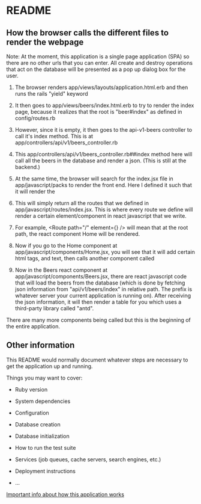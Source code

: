 # README

## How the browser calls the different files to render the webpage

Note: At the moment, this application is a single page application (SPA) so there are no other urls that you can enter. All create and destroy operations that act on the database
will be presented as a pop up dialog box for the user.

1. The browser renders app/views/layouts/application.html.erb and then runs the rails "yield" keyword


2. It then goes to app/views/beers/index.html.erb to try to render the index page, because it realizes that the root is "beer#index" as defined in config/routes.rb


3. However, since it is empty, it then goes to the api-v1-beers controller to call it's index method. This is at app/controllers/api/v1/beers_controller.rb


4. This app/controllers/api/v1/beers_controller.rb##index method here will call all the beers in the database and render a json. (This is still at the backend.)


5. At the same time, the browser will search for the index.jsx file in app/javascript/packs to render the front end. Here I defined it such that it will render the <App />


6. This <App /> will simply return all the routes that we defined in app/javascript/routes/index.jsx. This is where every route we define will render a certain element/component in
react javascript that we write.


7. For example, <Route path="/" element={<Home/>} /> will mean that at the root path, the react component Home will be rendered.


8. Now if you go to the Home component at app/javascript/components/Home.jsx, you will see that it will add certain html tags, and text, then calls another component called <Beers />


9. Now in the Beers react component at app/javascript/components/Beers.jsx, there are react javascript code that will load the beers from the database (which is done by fetching json information from "api/v1/beers/index" in relative path. The prefix is whatever server your current application is running on). After receiving the json information, it will
then render a table for you which uses a third-party library called "antd".

There are many more components being called but this is the beginning of the entire application.

## Other information
This README would normally document whatever steps are necessary to get the
application up and running.

Things you may want to cover:

* Ruby version

* System dependencies

* Configuration

* Database creation

* Database initialization

* How to run the test suite

* Services (job queues, cache servers, search engines, etc.)

* Deployment instructions

* ...

[Important info about how this application works](#how-the-browser-calls-the-different-files-to-render-the-webpage)
